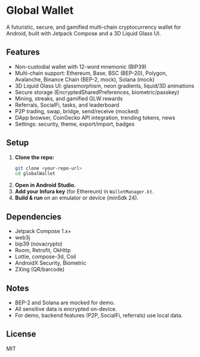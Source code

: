 # Global Wallet

A futuristic, secure, and gamified multi-chain cryptocurrency wallet for Android, built with Jetpack Compose and a 3D Liquid Glass UI.

## Features
- Non-custodial wallet with 12-word mnemonic (BIP39)
- Multi-chain support: Ethereum, Base, BSC (BEP-20), Polygon, Avalanche, Binance Chain (BEP-2, mock), Solana (mock)
- 3D Liquid Glass UI: glassmorphism, neon gradients, liquid/3D animations
- Secure storage (EncryptedSharedPreferences, biometric/passkey)
- Mining, streaks, and gamified GLW rewards
- Referrals, SocialFi, tasks, and leaderboard
- P2P trading, swap, bridge, send/receive (mocked)
- DApp browser, CoinGecko API integration, trending tokens, news
- Settings: security, theme, export/import, badges

## Setup
1. **Clone the repo:**
   ```sh
   git clone <your-repo-url>
   cd globalWallet
   ```
2. **Open in Android Studio.**
3. **Add your Infura key** (for Ethereum) in `WalletManager.kt`.
4. **Build & run** on an emulator or device (minSdk 24).

## Dependencies
- Jetpack Compose 1.x+
- web3j
- bip39 (novacrypto)
- Room, Retrofit, OkHttp
- Lottie, compose-3d, Coil
- AndroidX Security, Biometric
- ZXing (QR/barcode)

## Notes
- BEP-2 and Solana are mocked for demo.
- All sensitive data is encrypted on-device.
- For demo, backend features (P2P, SocialFi, referrals) use local data.

## License
MIT 
